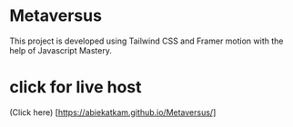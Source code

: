 # Metaversus
This project is developed using Tailwind CSS and Framer motion with the help of Javascript Mastery. 
# click for live host
(Click here) [https://abiekatkam.github.io/Metaversus/]
